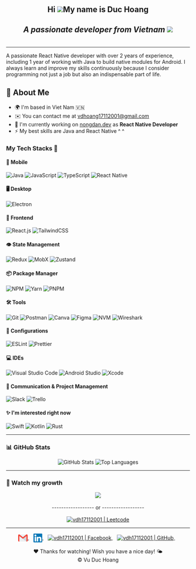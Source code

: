 
## <div align="center"> <h4>Hi ![](https://user-images.githubusercontent.com/18350557/176309783-0785949b-9127-417c-8b55-ab5a4333674e.gif)My name is Duc Hoang</h4> <h5> A passionate developer from Vietnam <img src="https://media.giphy.com/media/xBeM3b0G6brQCbR6RB/giphy.gif"  width="3%"></h5></div>

------------------------------------

A passionate React Native developer with over 2 years of experience, including 1 year of working with Java to build native modules for Android. I always learn and improve my skills continuously because I consider programming not just a job but also an indispensable part of life.

## 🚀 About Me
* 🌍  I'm based in Viet Nam :vietnam:
* ✉️  You can contact me at [vdhoang17112001@gmail.com](mailto:vdhoang17112001@gmail.com)
* 🚀  I'm currently working on [nongdan.dev](http://nongdan.dev/) as **React Native Developer**
* ⚡ My best skills are Java and React Native ^ ^ 

### My Tech Stacks :brain:

#### :iphone: Mobile
![Java](https://img.shields.io/badge/java-%23ED8B00.svg?style=for-the-badge&logo=java&logoColor=white)
![JavaScript](https://img.shields.io/badge/javascript-%23323330.svg?style=for-the-badge&logo=javascript&logoColor=%23F7DF1E)
![TypeScript](https://img.shields.io/badge/typescript-%23007ACC.svg?style=for-the-badge&logo=typescript&logoColor=white)
![React Native](https://shields.io/badge/React%20Native-20232A?style=for-the-badge&logo=react&logoColor=61DAFB)

#### :desktop_computer: Desktop
![Electron](https://img.shields.io/badge/Electron-47848F?style=for-the-badge&logo=electron&logoColor=white)

#### :page_facing_up: Frontend
![React.js](https://img.shields.io/badge/React-20232A?style=for-the-badge&logo=react&logoColor=61DAFB)
![TailwindCSS](https://img.shields.io/badge/Tailwind-1D9BF0?style=for-the-badge&logo=tcp&logoColor=white)

#### 👁️ State Management
![Redux](https://img.shields.io/badge/Redux-764ABC?style=for-the-badge&logo=redux&logoColor=white)
![MobX](https://img.shields.io/badge/MobX-FF9955?style=for-the-badge&logo=mobx&logoColor=white)
![Zustand](https://img.shields.io/badge/Zustand-00A1D6?style=for-the-badge&logo=zustand&logoColor=white)

#### :package: Package Manager
![NPM](https://img.shields.io/badge/NPM-%23000000.svg?style=for-the-badge&logo=npm&logoColor=white)
![Yarn](https://img.shields.io/badge/yarn-%232C8EBB.svg?style=for-the-badge&logo=yarn&logoColor=white)
![PNPM](https://img.shields.io/badge/pnpm-F69220?style=for-the-badge&logo=pnpm&logoColor=white)

#### 🛠️ Tools
![Git](https://img.shields.io/badge/git-%23F05033.svg?style=for-the-badge&logo=git&logoColor=white) 
![Postman](https://img.shields.io/badge/Postman-FF6C37?style=for-the-badge&logo=postman&logoColor=white)
![Canva](https://img.shields.io/badge/Canva-%2300C4CC.svg?style=for-the-badge&logo=Canva&logoColor=white)
![Figma](https://img.shields.io/badge/figma-%23F24E1E.svg?style=for-the-badge&logo=figma&logoColor=white)
![NVM](https://img.shields.io/badge/NVM-00B88D?style=for-the-badge&logo=nvm&logoColor=white)
![Wireshark](https://img.shields.io/badge/Wireshark-3E8E41?style=for-the-badge&logo=wireshark&logoColor=white)

#### :wrench: Configurations
![ESLint](https://img.shields.io/badge/ESLint-4B32C3?style=for-the-badge&logo=eslint&logoColor=white)
![Prettier](https://img.shields.io/badge/Prettier-F7B93E?style=for-the-badge&logo=prettier&logoColor=white)

#### :computer: IDEs
![Visual Studio Code](https://img.shields.io/badge/Visual%20Studio%20Code-0078d7.svg?style=for-the-badge&logo=visual-studio-code&logoColor=white)
![Android Studio](https://img.shields.io/badge/Android%20Studio-3DDC84?style=for-the-badge&logo=android-studio&logoColor=white)
![Xcode](https://img.shields.io/badge/Xcode-1575F9?style=for-the-badge&logo=xcode&logoColor=white)

#### 👥 Communication & Project Management
![Slack](https://img.shields.io/badge/Slack-4A154B?style=for-the-badge&logo=slack&logoColor=white)
![Trello](https://img.shields.io/badge/Trello-0079D6?style=for-the-badge&logo=trello&logoColor=white)

#### ✨ I'm interested right now
![Swift](https://shields.io/badge/Swift-FA7343?style=for-the-badge&logo=swift&logoColor=white)
![Kotlin](https://shields.io/badge/Kotlin-0095D5?style=for-the-badge&logo=kotlin&logoColor=white)
![Rust](https://img.shields.io/badge/Rust-000000?style=for-the-badge&logo=rust&logoColor=white)

------------------------------------

### 📊 GitHub Stats
<div align="center">
  <img height="150em" src="https://github-readme-stats.vercel.app/api?username=vdh17112001&show_icons=true&theme=radical" alt="GitHub Stats" />
  <img height="150em" src="https://github-readme-stats.vercel.app/api/top-langs/?username=vdh17112001&layout=compact&theme=radical" alt="Top Languages" />
</div>

------------------------------------
### 🌱 Watch my growth

<div align="center">
  <img src="http://github-readme-streak-stats.herokuapp.com?user=vdh17112001&theme=algolia&background=0d1117&hide_border=true" />
</div>

<p align="center">
------------------ or ------------------
</p>


<p align="center">
  <a href="https://leetcode.com/u/vdh17112001/" >
    <img align="center" alt="vdh17112001 | Leetcode" src="https://img.shields.io/badge/LeetCode-FE7C10?style=for-the-badge&logo=leetcode&logoColor=white" />
  </a>
</p>

------------------------------------

<p align="center">
  <a href="mailto:vdh17112001@gmail.com" >
    <img align="center" alt="vdh17112001 | Gmail" width="26px" src="https://github.com/SatYu26/SatYu26/blob/master/Assets/Gmail.svg" />
  </a> &nbsp;&nbsp;
  
  <a href="https://www.linkedin.com/in/hoang-vu-duc-20b1042b1/" target="_blank">
    <img align="center" alt="vdh17112001 | Linkedin" width="24px" src="https://github.com/SatYu26/SatYu26/blob/master/Assets/Linkedin.svg" />
  </a> &nbsp;&nbsp;
  
  <a href="https://www.facebook.com/profile.php?id=100023260999720" target="_blank">
      <img align="center" alt="vdh17112001 | Facebook" width="24px" src="https://upload.wikimedia.org/wikipedia/en/thumb/0/04/Facebook_f_logo_%282021%29.svg/100px-Facebook_f_logo_%282021%29.svg.png" />
  </a> &nbsp;&nbsp;

  <a href="https://profile-summary-for-github.herokuapp.com/user/vdh17112001" target="_blank">
    <img align="center" alt="vdh17112001 | GitHub" width="26px" src="https://upload.wikimedia.org/wikipedia/commons/thumb/a/ae/Github-desktop-logo-symbol.svg/1024px-Github-desktop-logo-symbol.svg.png" />
  </a> &nbsp;&nbsp;
  
<p> 

<div align="center">
  ❤️ Thanks for watching! Wish you have a nice day! 🌤️ <br/>
  &copy; Vu Duc Hoang 
</div>




